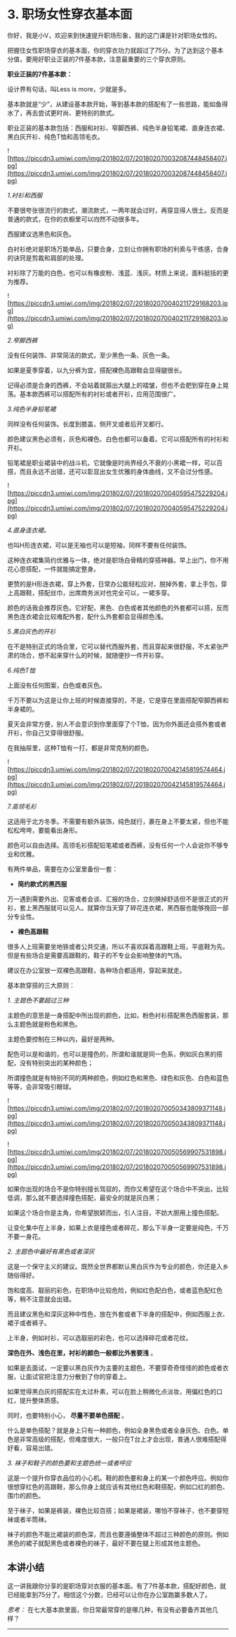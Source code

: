 # 3. 职场女性穿衣基本面

你好，我是小V，欢迎来到快速提升职场形象，我的这门课是针对职场女性的。

把握住女性职场穿衣的基本面，你的穿衣功力就超过了75分。为了达到这个基本分值，要用好职业正装的7件基本款，注意最重要的三个穿衣原则。

 **职业正装的7件基本款：**

设计界有句话，叫Less is more，少就是多。

基本款就是“少”，从建设基本款开始，等到基本款的搭配有了一些思路，能如鱼得水了，再去尝试更时尚、更特别的款式。

职业正装的基本款包括：西服和衬衫、窄脚西裤、纯色半身铅笔裙、直身连衣裙、黑白灰开衫、纯色T恤和高领毛衣。

![https://piccdn3.umiwi.com/img/201802/07/201802070032087448458407.jpg](https://piccdn3.umiwi.com/img/201802/07/201802070032087448458407.jpg)

 *1.衬衫和西服*

不要很夸张很流行的款式，潮流款式，一两年就会过时，再穿显得人很土。反而是普通的款式，在你的衣橱里可以岿然不动很多年。

西服建议选黑色和灰色。

白衬衫绝对是职场万能单品，只要合身，立刻让你拥有职场的利索与干练感，合身的诀窍是剪裁和肩部的处理。

衬衫除了万能的白色，也可以有橡皮粉、浅蓝、浅灰。材质上来说，面料挺括的更为推荐。

![https://piccdn3.umiwi.com/img/201802/07/201802070040211729168203.jpg](https://piccdn3.umiwi.com/img/201802/07/201802070040211729168203.jpg)

 *2.窄脚西裤*

没有任何装饰、非常简洁的款式，至少黑色一条、灰色一条。

如果是夏季穿着，以九分裤为宜，搭配裸色高跟鞋会显得腿很长。

记得必须是合身的西裤，不会站着就箍出大腿上的褶皱，但也不会肥到穿在身上晃荡。基本款西裤可以搭配所有的衬衫或者开衫，应用范围很广。

 *3.纯色半身铅笔裙*

同样没有任何装饰。长度到膝盖，侧开叉或者后开叉都行。

颜色建议黑色必须有，灰色和裸色、白色也都可以备着。它可以搭配所有的衬衫和开衫。

铅笔裙是职业裙装中的战斗机，它就像是时尚界经久不衰的小黑裙一样，可以百搭，而且永远不出错，还可以彰显出女生优雅的身体曲线，又不会过分性感。 

![https://piccdn3.umiwi.com/img/201802/07/201802070040595475229204.jpg](https://piccdn3.umiwi.com/img/201802/07/201802070040595475229204.jpg)

 *4.直身连衣裙。*

也叫H形连衣裙，可以是无袖也可以是短袖，同样不要有任何装饰。

这种连衣裙集简约优雅与一体，绝对是职场白骨精的穿搭神器。早上出门，你不用花心思搭配，一件就能搞定整身。

更赞的是H形连衣裙，穿上外套，日常办公能轻松应对，脱掉外套，拿上手包，穿上高跟鞋，搭配丝巾，出席商务派对也完全可以，一裙多穿。

颜色的话我会推荐灰色。它好配，黑色、白色或者其他颜色的外套都可以搭，反而黑色连衣裙会比较难配外套，配什么外套都会显得颜色浅。

 *5.黑白灰色的开衫*

在不是特别正式的场合里，它可以替代西服外套，而且穿起来很舒服，不太紧张严肃的场合，想不起来穿什么的时候，就随便抄一件开衫穿。

 *6.纯色T恤*

上面没有任何图案，白色或者灰色。

千万不要以为这是让你上班的时候直接穿的，不是，它是穿在里面搭配窄脚西裤和半身裙的。

夏天会非常方便，别人不会意识到你里面穿了个T恤，因为你外面还会搭外套或者开衫，你自己又穿得很舒服。

在我抽屉里，这种T恤有一打，都是非常克制的颜色。

![https://piccdn3.umiwi.com/img/201802/07/201802070042145819574464.jpg](https://piccdn3.umiwi.com/img/201802/07/201802070042145819574464.jpg)

 *7.高领毛衫*

这适用于北方冬季。不需要有额外装饰，纯色就行，裹在身上不要太紧，但也不能松松垮垮，要能看出身形。

颜色可以自由选择。高领毛衫搭配铅笔裙或者西裤，没有任何一个人会说你不够专业和优雅。

有两件单品，需要在办公室里备份一套：

* **简约款式的黑西服** 

万一遇到需要外出、见客或者会谈、汇报的场合，立刻换掉舒适但不是很正式的开衫，套上黑西服就可以见人。就算你当天穿了碎花连衣裙，黑西服也能够挽回一部分专业性。

* **裸色高跟鞋** 

很多人上班需要坐地铁或者公共交通，所以不喜欢踩着高跟鞋上班，平底鞋为先。但是有些场合是需要高跟鞋的，鞋子的不专业会影响整体的气场。

建议在办公室放一双裸色高跟鞋，各种场合都适用，穿起来就走。

基本款穿搭的三大原则：

 *1. 主题色不要超过三种*

主题色的意思是一身搭配中所出现的颜色，比如，粉色衬衫搭配黑色西服套装，那么主题色就是粉色和黑色。

主题色要控制在三种以内，最好是两种。

配色可以是和谐的，也可以是撞色的，所谓和谐就是同一色系，例如灰白黑的搭配，没有特别突出的某种颜色；

所谓撞色就是有特别不同的两种颜色，例如红色和黑色、绿色和灰色、白色和蓝色等等，会非常吸引眼球。

![https://piccdn3.umiwi.com/img/201802/07/201802070050343809371148.jpg](https://piccdn3.umiwi.com/img/201802/07/201802070050343809371148.jpg)

![https://piccdn3.umiwi.com/img/201802/07/201802070050569907531898.jpg](https://piccdn3.umiwi.com/img/201802/07/201802070050569907531898.jpg)

如果你出现的场合不是你特别擅长驾驭的，而你又希望在这个场合中不突出，比较低调，那么就不要选择撞色搭配，最安全的就是灰白黑；

如果这个场合你是主角，你希望脱颖而出，引人注目，不妨大胆用上撞色搭配。

让变化集中在上半身，如果上衣是撞色或者碎花，那么下半身一定要是纯色，千万不要一身花。

 *2. 主题色中最好有黑色或者深灰*

这是一个保守主义的建议。既然全世界都默认黑白灰作为专业的颜色，你还是入乡随俗得好。

饱和度高、靓丽的彩色，在职场中比较危险，例如红色配白色，或者蓝色配红色等，稍不注意就会出错。

而且建议黑色和深灰这种中性色，放在外套或者下半身的搭配中，例如西服上衣、裙子或者裤子。

上半身，例如衬衫，可以选靓丽的彩色，也可以选择碎花或者花纹。

 **深色在外、浅色在里，衬衫的颜色一般都比外套要浅** 。

如果是去面试，一定要以黑白灰作为主要的主题色，不要穿奇奇怪怪的颜色或者衣服，让面试官把注意力分散到了你的穿着上。

如果觉得黑白灰的搭配实在太过朴素，可以在脸上稍微化点淡妆，用偏红色的口红，提升整体质感。

同时，也要特别小心， **尽量不要单色搭配** 。

什么是单色搭配？就是身上只有一种颜色，例如全身黑色或者全身灰色、白色。单色是非常高级的搭配，但难度很大，一般只在T台上才会出现，普通人很难搭配得好看，容易出错。

 *3. 袜子和鞋子的颜色要和主题色统一或者呼应*

这是一个提升你穿衣品位的小心机。鞋的颜色要和身上的某一个颜色呼应。例如你很想穿红色的高跟鞋，那么你身上就应该有其他红色和鞋搭配，例如口红的颜色、围巾的颜色。

至于袜子，如果是裤装，裸色比较百搭；如果是裙装，哪怕不穿袜子，也不要穿短袜或者半筒袜。

袜子的颜色不能比裙装的颜色深，而且也要遵循整体不超过三种颜色的原则。例如黑色的裙子就配黑色或者裸色的袜子，最好不要在腿上形成其他主题色。

## 本讲小结

这一讲我跟你分享的是职场穿对衣服的基本面。有了7件基本款，搭配好颜色，就已经能拿到75分了。相信这个分数，已经可以让你在办公室跑赢多数人了。

 *思考：* 在七大基本款里面，你日常最常穿的是哪几种，有没有必要备齐其他几样？

---
